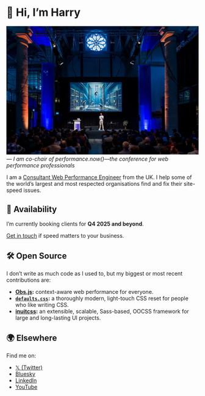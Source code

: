 # 👋 Hi, I’m Harry

![](./perfnow-2024.webp)
_— I am co-chair of performance.now()—_the_ conference for web performance
professionals_

I am a [Consultant Web Performance Engineer](https://csswizardry.com/) from the
UK. I help some of the world’s largest and most respected organisations find and
fix their site-speed issues.

## 🚦 Availability

I’m currently booking clients for **Q4 2025 and beyond**.

[Get in touch](https://csswizardry.com/contact/) if speed matters to your
business.

## 🛠️ Open Source

I don’t write as much code as I used to, but my biggest or most recent
contributions are:

* **[Obs.js](https://github.com/csswizardry/Obs.js):** context-aware web
  performance for everyone.
* **[`defaults.css`](https://github.com/csswizardry/defaults.css):**
  a thoroughly modern, light-touch CSS reset for people who like writing CSS.
* **[inuitcss](https://github.com/inuitcss/inuitcss):** an extensible, scalable,
  Sass-based, OOCSS framework for large and long-lasting UI projects.

## 🌍 Elsewhere

Find me on:

* [𝕏 (Twitter)](https://twitter.com/csswizardry)
* [Bluesky](https://bsky.app/profile/csswizardry.com)
* [LinkedIn](https://www.linkedin.com/in/csswizardry/)
* [YouTube](https://www.youtube.com/@csswizardry?sub_confirmation=1)
